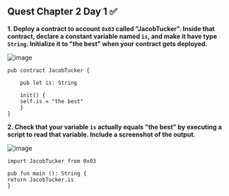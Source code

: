 ## Quest Chapter 2 Day 1 ✅

**1. Deploy a contract to account `0x03` called "JacobTucker". Inside that contract, declare a constant variable named `is`, and make it have type `String`. Initialize it to "the best" when your contract gets deployed.**

![image](https://user-images.githubusercontent.com/104703860/170118126-f9f99f99-76da-4254-a318-651a7700d064.png)

```Cadence
pub contract JacobTucker {

    pub let is: String

    init() {
    self.is = "the best"
    }
}
```


**2. Check that your variable `is` actually equals "the best" by executing a script to read that variable. Include a screenshot of the output.** 

![image](https://user-images.githubusercontent.com/104703860/170118192-7f44532e-965c-426d-b919-35c691d40f32.png)

```Cadence
import JacobTucker from 0x03

pub fun main (): String {
return JacobTucker.is
}
```

